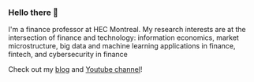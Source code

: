 ### Hello there 👋

I'm a finance professor at HEC Montreal. My research interests are at the intersection of finance and technology: information economics, market microstructure, big data and machine learning applications in finance, fintech, and cybersecurity in finance

Check out my [blog](https://vincent.codes.finance/) and [Youtube channel](https://www.youtube.com/@VincentCodesFinance)!


<!--
**vgreg/vgreg** is a ✨ _special_ ✨ repository because its `README.md` (this file) appears on your GitHub profile.

Here are some ideas to get you started:

- 🔭 I’m currently working on ...
- 🌱 I’m currently learning ...
- 👯 I’m looking to collaborate on ...
- 🤔 I’m looking for help with ...
- 💬 Ask me about ...
- 📫 How to reach me: ...
- 😄 Pronouns: ...
- ⚡ Fun fact: ...

![Vincent Grégoire's GitHub stats](https://github-readme-stats.vercel.app/api?username=vgreg&show_icons=true&theme=radical)
-->

